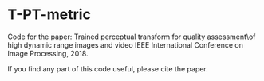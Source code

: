 # T-PT-metric
Code for the paper:
Trained perceptual transform for quality assessment\\of high dynamic range images and video IEEE International Conference on Image Processing, 2018.

If you find any part of this code useful, please cite the paper.

